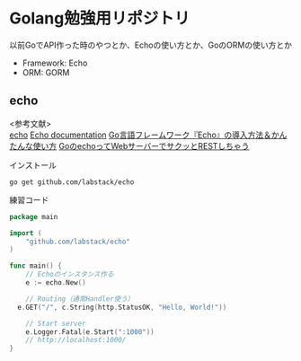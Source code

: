 # Golang勉強用リポジトリ

以前GoでAPI作った時のやつとか、Echoの使い方とか、GoのORMの使い方とか

- Framework: Echo
- ORM: GORM

## echo

<参考文献>  
[echo](https://github.com/labstack/echo)
[Echo documentation](https://echo.labstack.com/guide)
[Go言語フレームワーク『Echo』の導入方法＆かんたんな使い方](http://vdeep.net/go-echo)
[GoのechoってWebサーバーでサクッとRESTしちゃう](https://qiita.com/ezaki/items/62e806ae42828bb3567a)

インストール
```shell
go get github.com/labstack/echo
```

練習コード
```go
package main

import (
	"github.com/labstack/echo"
)

func main() {
	// Echoのインスタンス作る
	e := echo.New()

	// Routing（通常Handler使う）
  e.GET("/", c.String(http.StatusOK, "Hello, World!"))

	// Start server
	e.Logger.Fatal(e.Start(":1000"))
	// http://localhost:1000/
}
```
